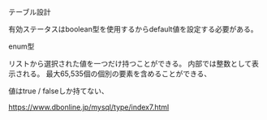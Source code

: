 
テーブル設計

有効ステータスはboolean型を使用するからdefault値を設定する必要がある。

enum型

リストから選択された値を一つだけ持つことができる。
内部では整数として表示される。
最大65,535個の個別の要素を含めることができる、

値はtrue / falseしか持てない、

https://www.dbonline.jp/mysql/type/index7.html
